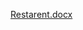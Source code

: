 [Restarent.docx](https://github.com/Ragulraj005/Restaurant_frontend/files/11356290/Restarent.docx)



